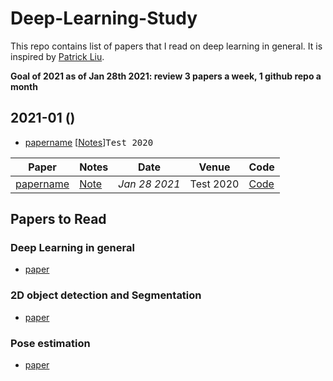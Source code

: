 # Deep-Learning-Study
This repo contains list of papers that I read on deep learning in general. It is inspired by [Patrick Liu](https://github.com/jungseokhong/Learning-Deep-Learning/).

**Goal of 2021 as of Jan 28th 2021: review 3 papers a week, 1 github repo a month**

## 2021-01 ()
- [papername]() [[Notes]()]<kbd>Test 2020</kbd>

|Paper|Notes|Date|Venue|Code|
|---|---|---|---|---|
|[papername]()|[Note]()| _Jan 28 2021_ | Test 2020 | [Code]()|

## Papers to Read
 
### Deep Learning in general
- [paper](link)
### 2D object detection and Segmentation
- [paper](link)
### Pose estimation
- [paper](link)
